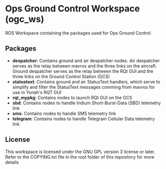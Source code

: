 # Ops Ground Control Workspace (ogc_ws)

ROS Workspace containing the packages used for Ops Ground Control

## Packages

* **despatcher**: Contains ground and air despatcher nodes. Air despatcher serves as the relay between mavros and the three links on the aircraft. Ground despatcher serves as the relay between the RQt GUI and the three links on the Ground Control Station (GCS)
* **statustext**: Contains ground and air StatusText handlers, which serve to simplify and filter the StatusText messages comming from mavros for use in Yonah's RQT GUI
* **rqt_mypkg**: Contains nodes to launch RQt GUI on the GCS
* **sbd**: Contains nodes to handle Iridium Short-Burst-Data (SBD) telemetry link
* **sms**: Contains nodes to handle SMS telemetry link
* **telegram**: Contains nodes to handle Telegram Cellular Data telemetry link

## License

This workspace is licensed under the GNU GPL version 3 license or later. Refer to the COPYING.txt file in the root folder of this repository for more details